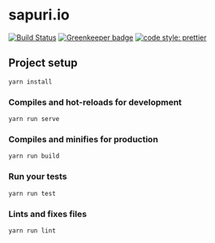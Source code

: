 # sapuri.io

[![Build Status](https://travis-ci.org/sapuri/sapuri.io.svg?branch=master)](https://travis-ci.org/sapuri/sapuri.io)
[![Greenkeeper badge](https://badges.greenkeeper.io/sapuri/sapuri.io.svg)](https://greenkeeper.io/)
[![code style: prettier](https://img.shields.io/badge/code_style-prettier-ff69b4.svg)](https://github.com/prettier/prettier)

## Project setup
```
yarn install
```

### Compiles and hot-reloads for development
```
yarn run serve
```

### Compiles and minifies for production
```
yarn run build
```

### Run your tests
```
yarn run test
```

### Lints and fixes files
```
yarn run lint
```
